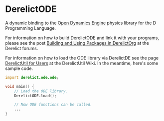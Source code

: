 DerelictODE
===========

A dynamic binding to the [Open Dynamics Engine][1] physics library for the D Programming Language.

For information on how to build DerelictODE and link it with your programs, please see the post [Building and Using Packages in DerelictOrg][2] at the Derelict forums.

For information on how to load the ODE library via DerelictDE see the page [DerelictUtil for Users][3] at the DerelictUtil Wiki. In the meantime, here's some sample code.

```D
import derelict.ode.ode;

void main() {
    // Load the ODE library.
    DerelictODE.load();

    // Now ODE functions can be called.
    ...
}
```

[1]: http://www.ode.org/
[2]: http://dblog.aldacron.net/forum/index.php?topic=841.0
[3]: https://github.com/DerelictOrg/DerelictUtil/wiki/DerelictUtil-for-Users
